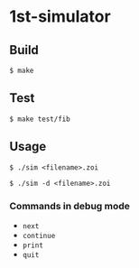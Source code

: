 # 1st-simulator

## Build

	$ make

## Test

	$ make test/fib

## Usage

	$ ./sim <filename>.zoi

	$ ./sim -d <filename>.zoi

### Commands in debug mode

- `next`
- `continue`
- `print`
- `quit`
